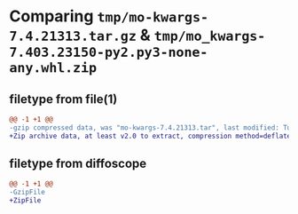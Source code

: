 # Comparing `tmp/mo-kwargs-7.4.21313.tar.gz` & `tmp/mo_kwargs-7.403.23150-py2.py3-none-any.whl.zip`

## filetype from file(1)

```diff
@@ -1 +1 @@
-gzip compressed data, was "mo-kwargs-7.4.21313.tar", last modified: Tue Nov  9 12:24:22 2021, max compression
+Zip archive data, at least v2.0 to extract, compression method=deflate
```

## filetype from diffoscope

```diff
@@ -1 +1 @@
-GzipFile
+ZipFile
```

